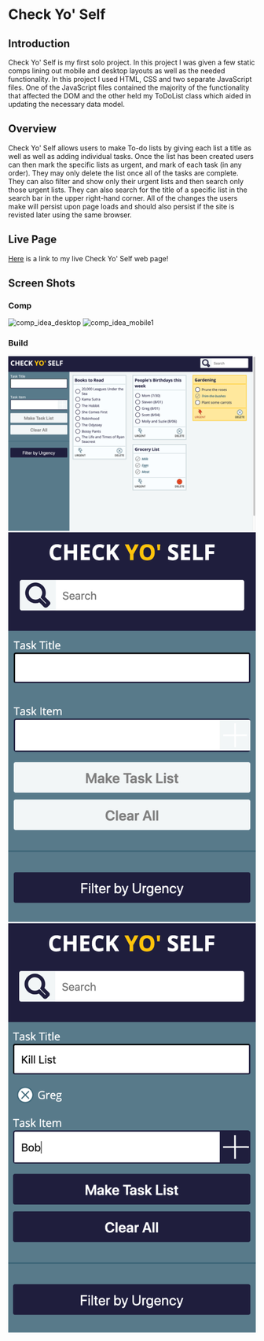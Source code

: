 

# Check Yo' Self

## Introduction

Check Yo' Self is my first solo project. In this project I was given a few static comps lining out mobile and desktop layouts as well as the needed functionality. In this project I used HTML, CSS and two separate JavaScript files. One of the JavaScript files contained the majority of the functionality that affected the DOM and the other held my ToDoList class which aided in updating the necessary data model.

## Overview

Check Yo' Self allows users to make To-do lists by giving each list a title as well as well as adding individual tasks. Once the list has been created users can then mark the specific lists as urgent, and mark of each task (in any order). They may only delete the list once all of the tasks are complete. They can also filter and show only their urgent lists and then search only those urgent lists. They can also search for the title of a specific list in the search bar in the upper right-hand corner. All of the changes the users make will persist upon page loads and should also persist if the site is revisted later using the same browser.

## Live Page

[Here](https://sschipke.github.io/checkyoself/) is a link to my live Check Yo' Self web page!

## Screen Shots

### Comp
![comp_idea_desktop](https://frontend.turing.io/assets/images/projects/check-yo-self/check-yo-self-03.jpg)
![comp_idea_mobile1](https://frontend.turing.io/assets/images/projects/check-yo-self/check-yo-self-04.jpg)


### Build
![my_desktop](images/Build1.png)
![my_mobile1](images/Mobile1.png)
![my_mobile2](images/Mobile3.png)
